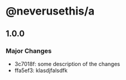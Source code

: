 # @neverusethis/a

## 1.0.0
### Major Changes

- 3c7018f: some description of the changes
- ffa5ef3: klasdjfalsdfk
